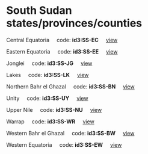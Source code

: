 # South Sudan states/provinces/counties
Central Equatoria&nbsp;&nbsp;&nbsp;&nbsp;&nbsp;code: **id3:SS-EC**&nbsp;&nbsp;&nbsp;&nbsp;&nbsp;[view](../export/geojson/medium/id3/ss/ec.geojson)&nbsp;&nbsp;&nbsp;&nbsp;&nbsp;


Eastern Equatoria&nbsp;&nbsp;&nbsp;&nbsp;&nbsp;code: **id3:SS-EE**&nbsp;&nbsp;&nbsp;&nbsp;&nbsp;[view](../export/geojson/medium/id3/ss/ee.geojson)&nbsp;&nbsp;&nbsp;&nbsp;&nbsp;


Jonglei&nbsp;&nbsp;&nbsp;&nbsp;&nbsp;code: **id3:SS-JG**&nbsp;&nbsp;&nbsp;&nbsp;&nbsp;[view](../export/geojson/medium/id3/ss/jg.geojson)&nbsp;&nbsp;&nbsp;&nbsp;&nbsp;


Lakes&nbsp;&nbsp;&nbsp;&nbsp;&nbsp;code: **id3:SS-LK**&nbsp;&nbsp;&nbsp;&nbsp;&nbsp;[view](../export/geojson/medium/id3/ss/lk.geojson)&nbsp;&nbsp;&nbsp;&nbsp;&nbsp;


Northern Bahr el Ghazal&nbsp;&nbsp;&nbsp;&nbsp;&nbsp;code: **id3:SS-BN**&nbsp;&nbsp;&nbsp;&nbsp;&nbsp;[view](../export/geojson/medium/id3/ss/bn.geojson)&nbsp;&nbsp;&nbsp;&nbsp;&nbsp;


Unity&nbsp;&nbsp;&nbsp;&nbsp;&nbsp;code: **id3:SS-UY**&nbsp;&nbsp;&nbsp;&nbsp;&nbsp;[view](../export/geojson/medium/id3/ss/uy.geojson)&nbsp;&nbsp;&nbsp;&nbsp;&nbsp;


Upper Nile&nbsp;&nbsp;&nbsp;&nbsp;&nbsp;code: **id3:SS-NU**&nbsp;&nbsp;&nbsp;&nbsp;&nbsp;[view](../export/geojson/medium/id3/ss/nu.geojson)&nbsp;&nbsp;&nbsp;&nbsp;&nbsp;


Warrap&nbsp;&nbsp;&nbsp;&nbsp;&nbsp;code: **id3:SS-WR**&nbsp;&nbsp;&nbsp;&nbsp;&nbsp;[view](../export/geojson/medium/id3/ss/wr.geojson)&nbsp;&nbsp;&nbsp;&nbsp;&nbsp;


Western Bahr el Ghazal&nbsp;&nbsp;&nbsp;&nbsp;&nbsp;code: **id3:SS-BW**&nbsp;&nbsp;&nbsp;&nbsp;&nbsp;[view](../export/geojson/medium/id3/ss/bw.geojson)&nbsp;&nbsp;&nbsp;&nbsp;&nbsp;


Western Equatoria&nbsp;&nbsp;&nbsp;&nbsp;&nbsp;code: **id3:SS-EW**&nbsp;&nbsp;&nbsp;&nbsp;&nbsp;[view](../export/geojson/medium/id3/ss/ew.geojson)&nbsp;&nbsp;&nbsp;&nbsp;&nbsp;

